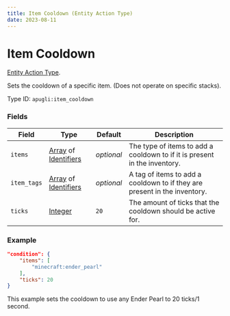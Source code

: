 ```yaml
---
title: Item Cooldown (Entity Action Type)
date: 2023-08-11
---
```


# Item Cooldown

[Entity Action Type](../entity_action_types.md).

Sets the cooldown of a specific item. (Does not operate on specific stacks).

Type ID: `apugli:item_cooldown`

### Fields

Field  | Type | Default | Description
-------|------|---------|-------------
`items` | [Array](https://origins.readthedocs.io/en/latest/types/data_types/array/) of [Identifiers](https://origins.readthedocs.io/en/latest/types/data_types/identifier/) | *optional* | The type of items to add a cooldown to if it is present in the inventory.
`item_tags` | [Array](https://origins.readthedocs.io/en/latest/types/data_types/array/) of [Identifiers](https://origins.readthedocs.io/en/latest/types/data_types/identifier/) | *optional* | A tag of items to add a cooldown to if they are present in the inventory.
`ticks` | [Integer](https://origins.readthedocs.io/en/latest/types/data_types/integer/) | `20` | The amount of ticks that the cooldown should be active for.

### Example
```json
"condition": {
    "items": [
        "minecraft:ender_pearl"
    ],
    "ticks": 20
}
```
This example sets the cooldown to use any Ender Pearl to 20 ticks/1 second.